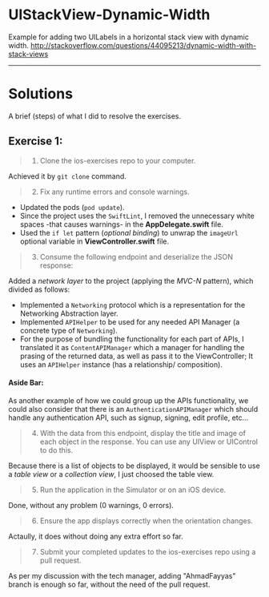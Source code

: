 # UIStackView-Dynamic-Width
Example for adding two UILabels in a horizontal stack view with dynamic width. http://stackoverflow.com/questions/44095213/dynamic-width-with-stack-views

---

# Solutions

A brief (steps) of what I did to resolve the exercises.

## Exercise 1:

> 1. Clone the ios-exercises repo to your computer.

Achieved it by `git clone` command.

> 2. Fix any runtime errors and console warnings.

- Updated the pods (`pod update`).
- Since the project uses the `SwiftLint`, I removed the unnecessary white spaces -that causes warnings- in the **AppDelegate.swift** file.
- Used the `if let` pattern (*optional binding*) to unwrap the `imageUrl` optional variable in **ViewController.swift** file.

> 3. Consume the following endpoint and deserialize the JSON response:

Added a *network layer* to the project (applying the *MVC-N* pattern), which divided as follows:

- Implemented a `Networking` protocol which is a representation for the Networking Abstraction layer.
- Implemented `APIHelper` to be used for any needed API Manager (a concrete type of `Networking`).
- For the purpose of bundling the functionality for each part of APIs, I translated it as `ContentAPIManager` which a manager for handling the prasing of the returned data, as well as pass it to the ViewController; It uses an `APIHelper` instance (has a relationship/ composition).

#### Aside Bar:
As another example of how we could group up the APIs functionality, we could also consider that there is an `AuthenticationAPIManager` which should handle any authentication API, such as signup, signing, edit profile, etc...

> 4. With the data from this endpoint, display the title and image of each object in the response. You can use any UIView or UIControl to do this.

Because there is a list of objects to be displayed, it would be sensible to use a *table view* or a *collection view*, I just choosed the table view.

> 5. Run the application in the Simulator or on an iOS device.

Done, without any problem (0 warnings, 0 errors).

> 6. Ensure the app displays correctly when the orientation changes.

Actaully, it does without doing any extra effort so far.

> 7. Submit your completed updates to the ios-exercises repo using a pull request.

As per my discussion with the tech manager, adding "AhmadFayyas" branch is enough so far, without the need of the pull request.
